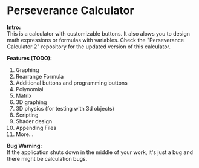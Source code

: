 # Perseverance Calculator


<strong>Intro:</strong><br/>
This is a calculator with customizable buttons.  It also alows you to design math expressions or formulas with variables.
Check the "Perseverance Calculator 2" repository for the updated version of this calculator.

<strong>Features (TODO):</strong>
1. Graphing
2. Rearrange Formula
3. Additional buttons and programming buttons
4. Polynomial
5. Matrix
6. 3D graphing
7. 3D physics (for testing with 3d objects)
8. Scripting
9. Shader design
10. Appending Files
11. More...

<strong>Bug Warning:</strong><br/>
If the application shuts down in the middle of your work, it's just a bug and there might be calculation bugs.

